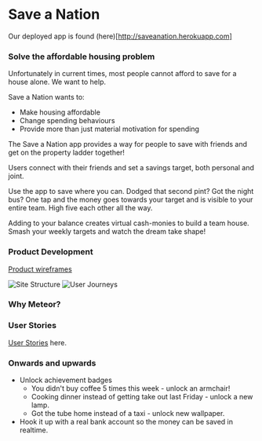 # Save a Nation

Our deployed app is found (here)[http://saveanation.herokuapp.com]

### Solve the affordable housing problem

Unfortunately in current times, most people cannot afford to save for a house alone. We want to help.

Save a Nation wants to:
* Make housing affordable
* Change spending behaviours
* Provide more than just material motivation for spending

The Save a Nation app provides a way for people to save with friends and get on the property ladder together!

Users connect with their friends and set a savings target, both personal and joint.

Use the app to save where you can. Dodged that second pint? Got the night bus? One tap and the money goes towards your target and is visible to your entire team. High five each other all the way.

Adding to your balance creates virtual cash-monies to build a team house. Smash your weekly targets and watch the dream take shape!

### Product Development

[Product wireframes](https://www.draw.io/?state=%7B%22ids%22:%5B%220B2Jnx_hGC3G3Z3dYMWhTU0JZTGM%22%5D,%22action%22:%22open%22,%22userId%22:%22{userId}%22%7D#G0B2Jnx_hGC3G3Z3dYMWhTU0JZTGM)

![Site Structure](http://i66.tinypic.com/2vkys1k.png)
![User Journeys](http://i66.tinypic.com/23vcoyg.png)

### Why Meteor?


### User Stories

[User Stories](https://docs.google.com/spreadsheets/d/1qfRwxSRTrtMqK-Hjg0APWcYQBQk501w4OkABDakEQMY/edit#gid=0) here.

### Onwards and upwards
* Unlock achievement badges
  * You didn't buy coffee 5 times this week - unlock an armchair!
  * Cooking dinner instead of getting take out last Friday - unlock a new lamp.
  * Got the tube home instead of a taxi - unlock new wallpaper.
* Hook it up with a real bank account so the money can be saved in realtime.
